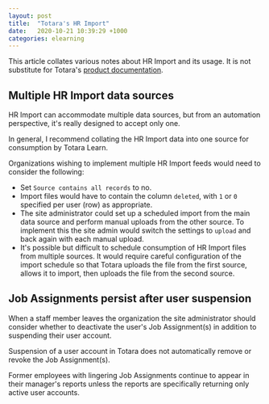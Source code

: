 ```yaml
---
layout: post
title:  "Totara's HR Import"
date:   2020-10-21 10:39:29 +1000
categories: elearning
---
```


This article collates various notes about HR Import and its usage. It is not substitute for Totara's [product documentation](https://help.totaralearning.com/display/TL12/HR+Import).

## Multiple HR Import data sources

HR Import can accommodate multiple data sources, but from an automation perspective, it's really designed to accept only one.

In general, I recommend collating the HR Import data into one source for consumption by Totara Learn.

Organizations wishing to implement multiple HR Import feeds would need to consider the following:
- Set `Source contains all records` to no.
- Import files would have to contain the column `deleted`, with `1` or `0` specified per user (row) as appropriate.
- The site administrator could set up a scheduled import from the main data source and perform manual uploads from the other source. To implement this the site admin would switch the settings to `upload` and back again with each manual upload.
- It's possible but difficult to schedule consumption of HR Import files from multiple sources. It would require careful configuration of the import schedule so that Totara uploads the file from the first source, allows it to import, then uploads the file from the second source.

## Job Assignments persist after user suspension

When a staff member leaves the organization the site administrator should consider whether to deactivate the user's Job Assignment(s) in addition to suspending their user account.

Suspension of a user account in Totara does not automatically remove or revoke the Job Assignment(s).

Former employees with lingering Job Assignments continue to appear in their manager's reports unless the reports are specifically returning only active user accounts.